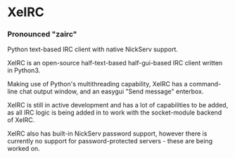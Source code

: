 # XeIRC
### Pronounced "zairc"
Python text-based IRC client with native NickServ support.

XeIRC is an open-source half-text-based half-gui-based IRC client written in Python3.

Making use of Python's multithreading capability, XeIRC has a command-line chat output window, and an easygui "Send message" enterbox.

XeIRC is still in active development and has a lot of capabilities to be added, as all IRC logic is being added in to work with the socket-module backend of XeIRC.

XeIRC also has built-in NickServ password support, however there is currently no support for password-protected servers - these are being worked on.